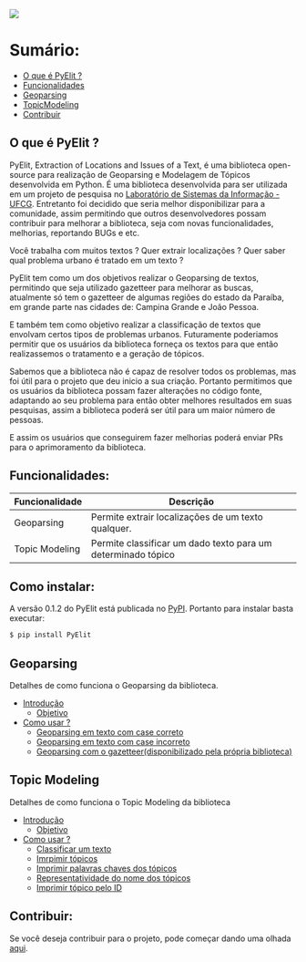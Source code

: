 ![](https://i.imgur.com/h97blvN.png)

# Sumário:

- [O que é PyElit ?](#o-que-é-pyelit-)
- [Funcionalidades](#funcionalidades)
- [Geoparsing](#geoparsing)
- [TopicModeling](#topicmodeling)
- [Contribuir](#contribuir)

## O que é PyElit ?

PyElit, Extraction of Locations and Issues of a Text, é uma biblioteca open-source para realização de Geoparsing e Modelagem de Tópicos desenvolvida em Python. É uma biblioteca desenvolvida para ser utilizada em um projeto de pesquisa no [Laboratório de Sistemas da Informação - UFCG](https://sites.google.com/view/lsi-ufcg). Entretanto foi decidido que seria melhor disponibilizar para a comunidade, assim permitindo que outros desenvolvedores possam contribuir para melhorar a biblioteca, seja com novas funcionalidades, melhorias, reportando BUGs e etc.

Você trabalha com muitos textos ? Quer extrair localizações ? Quer saber qual problema urbano é tratado em um texto ?

PyElit tem como um dos objetivos realizar o Geoparsing de textos, permitindo que seja utilizado gazetteer para melhorar as buscas, atualmente só tem o gazetteer de algumas regiões do estado da Paraíba, em grande parte nas cidades de: Campina Grande e João Pessoa.

E também tem como objetivo realizar a classificação de textos que envolvam certos tipos de problemas urbanos. Futuramente poderiamos permitir que os usuários da biblioteca forneça os textos para que então realizassemos o tratamento e a geração de tópicos.

Sabemos que a biblioteca não é capaz de resolver todos os problemas, mas foi útil para o projeto que deu inicio a sua criação. Portanto permitimos que os usuários da biblioteca possam fazer alterações no código fonte, adaptando ao seu problema para então obter melhores resultados em suas pesquisas, assim a biblioteca poderá ser útil para um maior número de pessoas.

E assim os usuários que conseguirem fazer melhorias poderá enviar PRs para o aprimoramento da biblioteca.

## Funcionalidades:

| Funcionalidade | Descrição                                                    |
| -------------- | ------------------------------------------------------------ |
| Geoparsing     | Permite extrair localizações de um texto qualquer.           |
| Topic Modeling | Permite classificar um dado texto para um determinado tópico |

## Como instalar:

A versão 0.1.2 do PyElit está publicada no [PyPI](https://pypi.org/). Portanto para instalar basta executar:

```sh
$ pip install PyElit
```

## Geoparsing

Detalhes de como funciona o Geoparsing da biblioteca.

- [Introdução](geoparsing/introdution.md)
  - [Objetivo](geoparsing/introdution.md#objetivo)
- [Como usar ?](geoparsing/introdution.md#como-usar-)
  - [Geoparsing em texto com case correto](geoparsing/introdution.md#geoparsing-com-case-correto-sem-utilização-do-gazetteer)
  - [Geoparsing em texto com case incorreto](geoparsing/introdution.md#geoparsing-com-case-incorreto-sem-utilização-do-gazetteer)
  - [Geoparsing com o gazetteer(disponibilizado pela própria biblioteca)](geoparsing/introdution.md#geoparsing-com-gazetteer)

## Topic Modeling

Detalhes de como funciona o Topic Modeling da biblioteca

- [Introdução](topic_modeling/introdution.md#introdução)
  - [Objetivo](topic_modeling/introdution.md#objetivo)
- [Como usar ?](topic_modeling/introdution.md#como-usar-)
  - [Classificar um texto](topic_modeling/introdution.md#topicmodeling-classificar-um-texto)
  - [Imrpimir tópicos](topic_modeling/introdution.md#topicmodeling-imprimir-tópicos)
  - [Imprimir palavras chaves dos tópicos](topic_modeling/introdution.md#topicmodeling-imprimir-palavras-chaves-e-seus-pesos-em-cada-tópico)
  - [Representatividade do nome dos tópicos](topic_modeling/introdution.md#topicmodeling-mudar-representatividade-do-nomes-dos-tópicos)
  - [Imprimir tópico pelo ID](topic_modeling/introdution.md#topicmodeling-imprimir-um-tópico-por-meio-do-id-dele)

## Contribuir:

Se você deseja contribuir para o projeto, pode começar dando uma olhada [aqui](CONTRIBUTING-pt_br.md).
